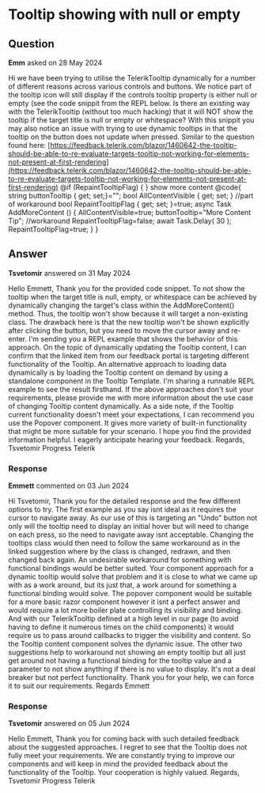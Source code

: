 # Tooltip showing with null or empty

## Question

**Emm** asked on 28 May 2024

Hi we have been trying to utilise the TelerikTooltip dynamically for a number of different reasons across various controls and buttons. We notice part of the tooltip icon will still display if the controls tooltip property is either null or empty (see the code snippit from the REPL below. Is there an existing way with the TelerikTooltip (without too much hacking) that it will NOT show the tooltip if the target title is null or empty or whitespace? With this snippit you may also notice an issue with trying to use dynamic tooltips in that the tooltip on the button does not update when pressed. Similar to the question found here: [https://feedback.telerik.com/blazor/1460642-the-tooltip-should-be-able-to-re-evaluate-targets-tooltip-not-working-for-elements-not-present-at-first-rendering](https://feedback.telerik.com/blazor/1460642-the-tooltip-should-be-able-to-re-evaluate-targets-tooltip-not-working-for-elements-not-present-at-first-rendering) @if (RepaintTooltipFlag)
{
<TelerikTooltip TargetSelector=".tooltip-target">
</TelerikTooltip>
}
<TelerikButton class="tooltip-target" title="@buttonTooltip" OnClick="@AddMoreContent">show more content</TelerikButton>
@code{ string buttonTooltip { get; set;}=""; bool AllContentVisible { get; set; } //part of workaround bool RepaintTooltipFlag { get; set; }=true; async Task AddMoreContent () {
AllContentVisible=true;
buttonTooltip="More Content Tip"; //workaround RepaintTooltipFlag=false; await Task.Delay( 30 );
RepaintTooltipFlag=true;
}
}

## Answer

**Tsvetomir** answered on 31 May 2024

Hello Emmett, Thank you for the provided code snippet. To not show the tooltip when the target title is null, empty, or whitespace can be achieved by dynamically changing the target's class within the AddMoreContent() method. Thus, the tooltip won't show because it will target a non-existing class. The drawback here is that the new tooltip won't be shown explicitly after clicking the button, but you need to move the cursor away and re-enter. I'm sending you a REPL example that shows the behavior of this approach. On the topic of dynamically updating the Tooltip content, I can confirm that the linked item from our feedback portal is targeting different functionality of the Tooltip. An alternative approach to loading data dynamically is by loading the Tooltip content on demand by using a standalone component in the Tooltip Template. I'm sharing a runnable REPL example to see the result firsthand. If the above approaches don't suit your requirements, please provide me with more information about the use case of changing Tooltip content dynamically. As a side note, if the Tooltip current functionality doesn't meet your expectations, I can recommend you use the Popover component. It gives more variety of built-in functionality that might be more suitable for your scenario. I hope you find the provided information helpful. I eagerly anticipate hearing your feedback. Regards, Tsvetomir Progress Telerik

### Response

**Emmett** commented on 03 Jun 2024

Hi Tsvetomir, Thank you for the detailed response and the few different options to try. The first example as you say isnt ideal as it requires the cursor to navigate away. As our use of this is targeting an "Undo" button not only will the tooltip need to display an initial hover but will need to change on each press, so the need to navigate away isnt acceptable. Changing the tooltips class would then need to follow the same workaround as in the linked suggestion where by the class is changed, redrawn, and then changed back again. An undesirable workaround for something with functional bindings would be better suited. Your component approach for a dynamic tooltip would solve that problem and it is close to what we came up with as a work around, but its just that, a work around for something a functional binding would solve. The popover component would be suitable for a more basic razor component however it isnt a perfect answer and would require a lot more boiler plate controlling its visibility and binding. And with our TelerikTooltip defined at a high level in our page (to avoid having to define it numerous times on the child components) it would require us to pass around callbacks to trigger the visibility and content. So the Tooltip content component solves the dynamic issue. The other two suggestions help to workaround not showing an empty tooltip but all just get around not having a functional binding for the tooltip value and a parameter to not show anything if there is no value to display. It's not a deal breaker but not perfect functionality. Thank you for your help, we can force it to suit our requirements. Regards Emmett

### Response

**Tsvetomir** answered on 05 Jun 2024

Hello Emmett, Thank you for coming back with such detailed feedback about the suggested approaches. I regret to see that the Tooltip does not fully meet your requirements. We are constantly trying to improve our components and will keep in mind the provided feedback about the functionality of the Tooltip. Your cooperation is highly valued. Regards, Tsvetomir Progress Telerik
